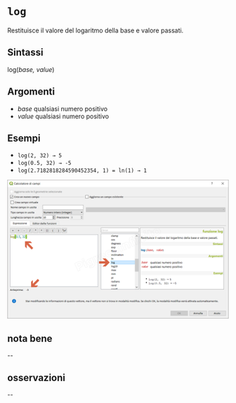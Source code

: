 # `log`

Restituisce il valore del logaritmo della base e valore passati.

## Sintassi

log(_base, value_)

## Argomenti

* _base_ qualsiasi numero positivo
* _value_ qualsiasi numero positivo

## Esempi

* `log(2, 32) → 5`
* `log(0.5, 32) → -5`
* `log(2.7182818284590452354, 1) = ln(1) → 1`

![](/img/matematica/log/log1.png)

## nota bene

--

## osservazioni

--